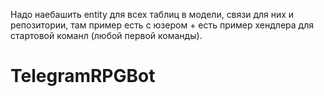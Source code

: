 Надо наебашить entity для всех таблиц в модели, связи для них и репозитории, там пример есть с юзером + есть пример хендлера для стартовой команл (любой первой команды).

# TelegramRPGBot
 
